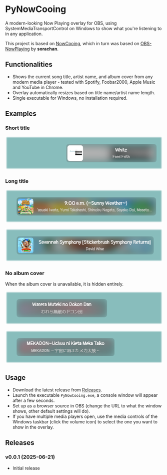 # PyNowCooing
A modern-looking Now Playing overlay for OBS, using SystemMediaTransportControl on Windows to show what you're listening to in any application.

This project is based on [NowCooing](https://github.com/victorlxyz/NowCooing), which in turn was based on [OBS-NowPlaying](https://github.com/sorachan/OBS-NowPlaying/#) by **sorachan**.

## Functionalities

- Shows the current song title, artist name, and album cover from any modern media player - tested with Spotify, Foobar2000, Apple Music and YouTube in Chrome.
- Overlay automatically resizes based on title name/artist name length.
- Single executable for Windows, no installation required.

## Examples

### Short title

![Screenshot of the overlay with a short title](/src/screenshots/NowCooing_screenshot_short-title.png?raw=true "Screenshot of the overlay with a short title")

### Long title

![Screenshot of the overlay with a long title](/src/screenshots/NowCooing_screenshot_long-title.png?raw=true "Screenshot of the overlay with a long title")

![Second screenshot of the overlay with a long title](/src/screenshots/NowCooing_screenshot_long-title-2.png?raw=true "Second screenshot of the overlay with a long title")

### No album cover

When the album cover is unavailable, it is hidden entirely.

  ![First screenshot of the overlay with no cover](/src/screenshots/NowCooing_screenshot_no-cover-1.png?raw=true "First screenshot of the overlay with no cover")
  
  ![Second screenshot of the overlay with no cover](/src/screenshots/NowCooing_screenshot_no-cover-2.png?raw=true "Second screenshot of the overlay with no cover")

## Usage

- Download the latest release from [Releases](github.com/vzsg/PyNowCooing/releases).
- Launch the executable `PyNowCooing.exe`, a console window will appear after a few seconds.
- Set up as a browser source in OBS (change the URL to what the window shows, other default settings will do).
- If you have multiple media players open, use the media controls of the Windows taskbar (click the volume icon) to select the one you want to show in the overlay.

## Releases

### v0.0.1 (2025-06-21)
- Initial release

